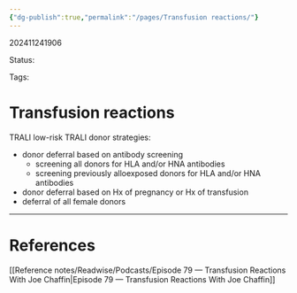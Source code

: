 ```yaml
---
{"dg-publish":true,"permalink":"/pages/Transfusion reactions/"}
---
```



202411241906

Status: 

Tags: 

# Transfusion reactions




TRALI
low-risk TRALI donor strategies:
- donor deferral based on antibody screening
	- screening all donors for HLA and/or HNA antibodies
	- screening previously alloexposed donors for HLA and/or HNA antibodies
- donor deferral based on Hx of pregnancy or Hx of transfusion
- deferral of all female donors



___
# References
[[Reference notes/Readwise/Podcasts/Episode 79 —  Transfusion Reactions With Joe Chaffin\|Episode 79 —  Transfusion Reactions With Joe Chaffin]]